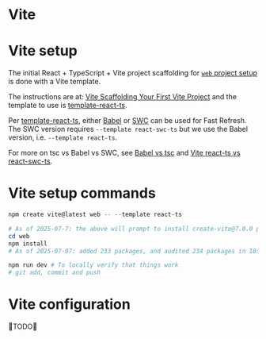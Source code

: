 
# Vite

# Vite setup

The initial React + TypeScript + Vite project scaffolding for [`web` project setup](about_setup_web.md)
is done with a Vite template.

The instructions are at: [Vite Scaffolding Your First Vite Project][vite-scaffold]
and the template to use is [template-react-ts].

Per [template-react-ts], either [Babel] or [SWC] can be used for Fast Refresh.
The SWC version requires `--template react-swc-ts` but we use the Babel version, i.e. `--template react-ts`.

For more on tsc vs Babel vs SWC, see [Babel vs tsc] and [Vite react-ts vs react-swc-ts][soq-vite-swc].

# Vite setup commands

```powershell
npm create vite@latest web -- --template react-ts

# As of 2025-07-7: the above will prompt to install create-vite@7.0.0 package.
cd web
npm install
# As of 2025-07-07: added 233 packages, and audited 234 packages in 18s

npm run dev # To locally verify that things work
# git add, commit and push
```

# Vite configuration

🚧TODO🚧

[Babel vs tsc]: https://www.typescriptlang.org/docs/handbook/babel-with-typescript.html
[Babel]: https://babeljs.io/docs/
[soq-vite-swc]: https://stackoverflow.com/questions/79111563/what-is-the-difference-of-typescript-vs-typescript-swc-when-creating-a-vite-pr
[SWC]: https://swc.rs/
[template-react-ts]: https://github.com/vitejs/vite/tree/main/packages/create-vite/template-react-ts
[vite-scaffold]: https://vite.dev/guide/#scaffolding-your-first-vite-project
